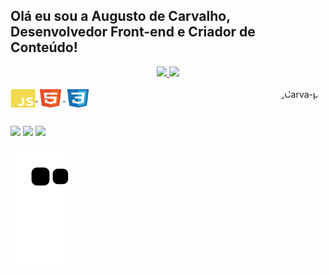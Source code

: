 ## Olá eu sou a Augusto de Carvalho, Desenvolvedor Front-end e Criador de Conteúdo! 
<div align="center">
  <a href="https://github.com/CarvalhoHS">
  <img height="180em" src="https://github-readme-stats.vercel.app/api?username=CarvalhoHS&show_icons=true&theme=dracula&include_all_commits=true&count_private=true"/>
   <img height="180em" src="https://github-readme-stats.vercel.app/api/top-langs/?username=CarvalhoHS&layout=compact&langs_count=7&theme=dracula"/>
</div>
<div style="display: inline_block"><br>
  <img align="center" alt="Carva-Js" height="30" width="40" src="https://raw.githubusercontent.com/devicons/devicon/master/icons/javascript/javascript-plain.svg">
  <img align="center" alt="Carva-HTML" height="30" width="40" src="https://raw.githubusercontent.com/devicons/devicon/master/icons/html5/html5-original.svg">
  <img align="center" alt="Carva-CSS" height="30" width="40" src="https://raw.githubusercontent.com/devicons/devicon/master/icons/css3/css3-original.svg">
  <img align="right" alt="Carva-pic" height="150" style="border-radius:50px;" src="https://static-cdn.jtvnw.net/jtv_user_pictures/66f349b6-1ee9-4c07-bcf3-b07584e9d320-profile_image-300x300.png">
</div>
  
  ##
 
<div> 
 	<a href="https://www.twitch.tv/masquecarvalho" target="_blank"><img src="https://img.shields.io/badge/Twitch-9146FF?style=for-the-badge&logo=twitch&logoColor=white" target="_blank"></a>
  <a href = "mailto:gutocarvalho05@gmail.com"><img src="https://img.shields.io/badge/-Gmail-%23333?style=for-the-badge&logo=gmail&logoColor=white" target="_blank"></a>
  <a href="https://www.linkedin.com/in/augusto-de-carvalho-fernandes-de-souza-2a50a9126/" target="_blank"><img src="https://img.shields.io/badge/-LinkedIn-%230077B5?style=for-the-badge&logo=linkedin&logoColor=white" target="_blank"></a> 
 
  ![Snake animation](https://github.com/rafaballerini/rafaballerini/blob/output/github-contribution-grid-snake.svg)
 
</div>
